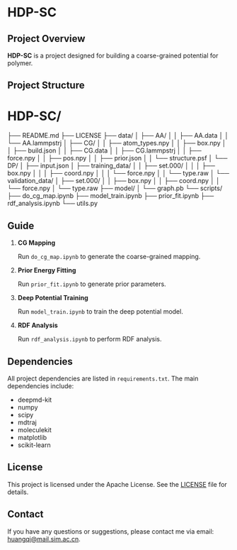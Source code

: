 # HDP-SC

## Project Overview

**HDP-SC** is a project designed for building a coarse-grained potential for polymer. 

## Project Structure

# HDP-SC/
├── README.md
├── LICENSE
├── data/
│   ├── AA/
│   │   ├── AA.data
│   │   └── AA.lammpstrj
│   ├── CG/
│   │   ├── atom_types.npy
│   │   ├── box.npy
│   │   ├── build.json
│   │   ├── CG.data
│   │   ├── CG.lammpstrj
│   │   ├── force.npy
│   │   ├── pos.npy
│   │   ├── prior.json
│   │   └── structure.psf
│   └── DP/
│       ├── input.json
│       ├── training_data/
│       │   ├── set.000/
│       │   │   ├── box.npy
│       │   │   ├── coord.npy
│       │   │   └── force.npy
│       │   └── type.raw
│       └── validation_data/
│           ├── set.000/
│           │   ├── box.npy
│           │   ├── coord.npy
│           │   └── force.npy
│           └── type.raw
├── model/
│   └── graph.pb
└── scripts/
    ├── do_cg_map.ipynb
    ├── model_train.ipynb
    ├── prior_fit.ipynb
    ├── rdf_analysis.ipynb
    └── utils.py
    
##  Guide

1. **CG Mapping**

   Run `do_cg_map.ipynb` to generate the coarse-grained mapping.

2. **Prior Energy Fitting**

   Run `prior_fit.ipynb` to generate prior parameters.

3. **Deep Potential Training**

   Run `model_train.ipynb` to train the deep potential model.

4. **RDF Analysis**

   Run `rdf_analysis.ipynb` to perform RDF analysis.

## Dependencies

All project dependencies are listed in `requirements.txt`. The main dependencies include:

- deepmd-kit
- numpy
- scipy
- mdtraj
- moleculekit
- matplotlib
- scikit-learn

## License

This project is licensed under the Apache License. See the [LICENSE](LICENSE) file for details.

## Contact

If you have any questions or suggestions, please contact me via email: huangqi@mail.sim.ac.cn.
